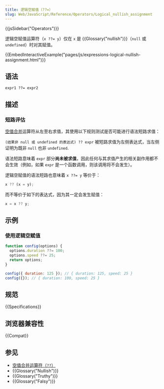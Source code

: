 ```yaml
---
title: 逻辑空赋值（??=）
slug: Web/JavaScript/Reference/Operators/Logical_nullish_assignment
---
```


{{jsSidebar("Operators")}}

逻辑空赋值运算符（`x ??= y`）仅在 `x` 是 {{Glossary("nullish")}}（`null` 或 `undefined`）时对其赋值。

{{EmbedInteractiveExample("pages/js/expressions-logical-nullish-assignment.html")}}

## 语法

```js-nolint
expr1 ??= expr2
```

## 描述

### 短路评估

[空值合并](/zh-CN/docs/Web/JavaScript/Reference/Operators/Nullish_coalescing_operator)运算符从左至右求值，其使用以下规则测试是否可能进行语法短路求值：

`(结果非 null 或 undefined 的表达式) ?? expr` 被短路求值为左侧表达式，当左侧证明为既非 `null` 也非 `undefined`.

语法短路意味着 `expr` 部分**尚未被求值**，因此任何与其求值产生的相关副作用都不会生效（例如，如果 `expr` 是一个函数调用，则该调用将不会发生）。

逻辑空赋值的语法短路也意味着 `x ??= y` 等价于：

```js
x ?? (x = y);
```

而不等价于如下的表达式，因为其一定会发生赋值：

```js example-bad
x = x ?? y;
```

## 示例

### 使用逻辑空赋值

```js
function config(options) {
  options.duration ??= 100;
  options.speed ??= 25;
  return options;
}

config({ duration: 125 }); // { duration: 125, speed: 25 }
config({}); // { duration: 100, speed: 25 }
```

## 规范

{{Specifications}}

## 浏览器兼容性

{{Compat}}

## 参见

- [空值合并运算符（`??`）](/zh-CN/docs/Web/JavaScript/Reference/Operators/Nullish_coalescing_operator)
- {{Glossary("Nullish")}}
- {{Glossary("Truthy")}}
- {{Glossary("Falsy")}}
